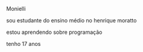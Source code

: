 Monielli

sou estudante do ensino médio no henrique moratto

estou aprendendo sobre programação 

tenho 17 anos


